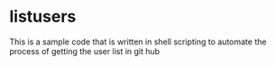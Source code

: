 # listusers
This is a sample code that is written in shell scripting to automate the process of getting the user list in git hub
